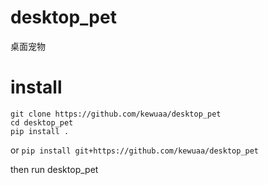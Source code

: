 # desktop_pet
桌面宠物

# install

```
git clone https://github.com/kewuaa/desktop_pet
cd desktop_pet
pip install .
```

or `pip install git+https://github.com/kewuaa/desktop_pet`

then run desktop_pet
